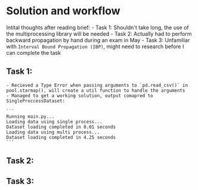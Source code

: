 # Solution and workflow

Intital thoughts after reading brief:
    - Task 1: Shouldn't take long, the use of the multiprocessing library will be needed
    - Task 2: Actually had to perform backward propagation by hand during an exam in May
    - Task 3: Unfamiliar with `Interval Bound Propagation (IBP)`, might need to research before I can complete the task

## Task 1:
    - Recieved a Type Error when passing arguments to `pd.read_csv()` in pool.starmap(), will create a util function to handle the arguments
    - Managed to get a working solution, output comapred to SingleProccessDataset:
    
    ```
    Running main.py...
    Loading data using single process...
    Dataset loading completed in 0.01 seconds
    Loading data using multi process...
    Dataset loading completed in 4.25 seconds
    ```

## Task 2:


## Task 3:
